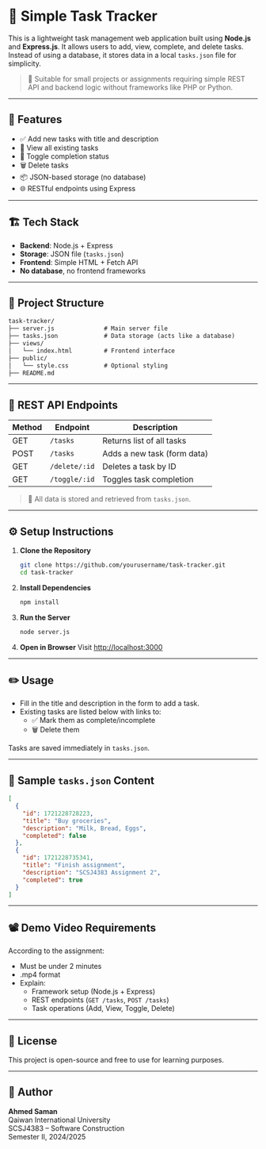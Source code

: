 # 📝 Simple Task Tracker

This is a lightweight task management web application built using **Node.js** and **Express.js**. It allows users to add, view, complete, and delete tasks. Instead of using a database, it stores data in a local `tasks.json` file for simplicity.

> 📁 Suitable for small projects or assignments requiring simple REST API and backend logic without frameworks like PHP or Python.

---

## 🚀 Features

- ✅ Add new tasks with title and description
- 📄 View all existing tasks
- 🔄 Toggle completion status
- 🗑️ Delete tasks
- 📦 JSON-based storage (no database)
- 🌐 RESTful endpoints using Express

---

## 🏗️ Tech Stack

- **Backend**: Node.js + Express
- **Storage**: JSON file (`tasks.json`)
- **Frontend**: Simple HTML + Fetch API
- **No database**, no frontend frameworks

---

## 📂 Project Structure

```txt
task-tracker/
├── server.js              # Main server file
├── tasks.json             # Data storage (acts like a database)
├── views/
│   └── index.html         # Frontend interface
├── public/
│   └── style.css          # Optional styling
├── README.md
```

---

## 📡 REST API Endpoints

| Method | Endpoint           | Description                   |
|--------|--------------------|-------------------------------|
| GET    | `/tasks`           | Returns list of all tasks     |
| POST   | `/tasks`           | Adds a new task (form data)   |
| GET    | `/delete/:id`      | Deletes a task by ID          |
| GET    | `/toggle/:id`      | Toggles task completion       |

> 📎 All data is stored and retrieved from `tasks.json`.

---

## ⚙️ Setup Instructions

1. **Clone the Repository**

   ```bash
   git clone https://github.com/yourusername/task-tracker.git
   cd task-tracker
   ```

2. **Install Dependencies**

   ```bash
   npm install
   ```

3. **Run the Server**

   ```bash
   node server.js
   ```

4. **Open in Browser**
   Visit [http://localhost:3000](http://localhost:3000)

---

## ✏️ Usage

- Fill in the title and description in the form to add a task.
- Existing tasks are listed below with links to:
  - ✅ Mark them as complete/incomplete
  - 🗑️ Delete them

Tasks are saved immediately in `tasks.json`.

---

## 📁 Sample `tasks.json` Content

```json
[
  {
    "id": 1721228728223,
    "title": "Buy groceries",
    "description": "Milk, Bread, Eggs",
    "completed": false
  },
  {
    "id": 1721228735341,
    "title": "Finish assignment",
    "description": "SCSJ4383 Assignment 2",
    "completed": true
  }
]
```

---

## 📽️ Demo Video Requirements

According to the assignment:

- Must be under 2 minutes
- .mp4 format
- Explain:
  - Framework setup (Node.js + Express)
  - REST endpoints (`GET /tasks`, `POST /tasks`)
  - Task operations (Add, View, Toggle, Delete)

---

## 📜 License

This project is open-source and free to use for learning purposes.

---

## 👤 Author

**Ahmed Saman**  
Qaiwan International University  
SCSJ4383 – Software Construction  
Semester II, 2024/2025
